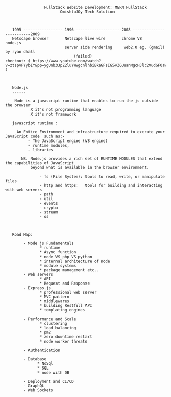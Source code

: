      
                     FullStack Website Development: MERN FullStack
                            OmishtuJOy Tech Solution



       1995 ----------------- 1996 --------------------2008 -------------------------2009
       Netscape browser       Netscape live wire       chrome V8                     node.js
                              server side rendering     web2.0 eg. (gmail)            by ryan dhall
                                  (failed)                                            checkout: ( https://www.youtube.com/watch?v=ztspvPYybIY&pp=ygUnb3JpZ2luYWwgcnlhbiBkaGFsIG5vZGUuanMgcHJlc2VudGF0aW9u )



       Node.js 
       ------

     -  Node is a javascript runtime that enables to run the js outside the browser
               X it's not programming language
               X it's not framework

       javascript runtime :

         An Entire Environment and infrastructure required to execute your JavaScript code  such as:-
              - The JavaScript engine (V8 engine)
              - runtime modules,     
              - libraries
              
           NB. Node.js provides a rich set of RUNTIME MODULES that extend the capabilities of JavaScript
               beyond what is available in the browser environment.   

                   - fs (File System): tools to read, write, or manipulate files
                   - http and https:   tools for building and interacting with web servers
                   - path
                   - util
                   - events
                   - crypto
                   - stream
                   - os



       Road Map:

            - Node js Fundamentals
                   * runtime
                   * Async function
                   * node VS php VS python
                   * internal architecture of node
                   * module systems
                   * package management etc..
            - Web servers
                   * API
                   * Request and Response
            - Express.js
                   * professional web server
                   * MVC pattern
                   * middlewares    
                   * building Restfull API
                   * templating engines  

            - Performance and Scale
                   * clustering
                   * load balancing
                   * pm2
                   * zero downtime restart
                   * node worker threats

            - Authentication

            - Database 
                  * NoSql  
                  * SQL
                  * node with DB    

            - Deployment and CI/CD
            - GraphQL
            - Web Sockets               